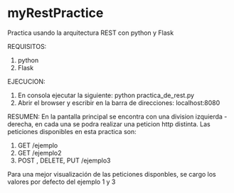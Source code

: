 # myRestPractice
Practica usando la arquitectura REST con python y Flask

REQUISITOS:
1) python
2) Flask

EJECUCION:
1) En consola ejecutar la siguiente: python practica_de_rest.py 
2) Abrir el browser y escribir en la barra de direcciones: localhost:8080

RESUMEN:
En la pantalla principal se encontra con una division izquierda - derecha, en cada una se podra realizar una peticion http distinta. Las peticiones disponibles en esta practica son:
1) GET  /ejemplo
2) GET /ejemplo2
3) POST , DELETE, PUT /ejemplo3

Para una mejor visualización de las peticiones disponbles, se cargo los valores por defecto del ejemplo 1 y 3 
